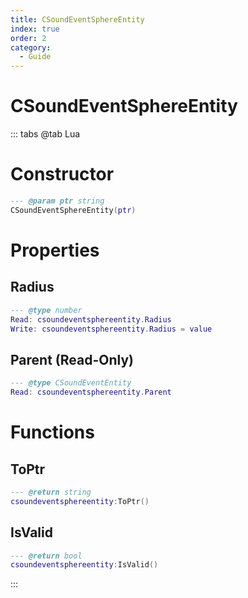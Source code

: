 ```yaml
---
title: CSoundEventSphereEntity
index: true
order: 2
category:
  - Guide
---
```


# CSoundEventSphereEntity

::: tabs
@tab Lua
# Constructor
```lua
--- @param ptr string
CSoundEventSphereEntity(ptr)
```
# Properties
## Radius 
```lua
--- @type number
Read: csoundeventsphereentity.Radius
Write: csoundeventsphereentity.Radius = value
```
## Parent (Read-Only)
```lua
--- @type CSoundEventEntity
Read: csoundeventsphereentity.Parent
```
# Functions
## ToPtr
```lua
--- @return string
csoundeventsphereentity:ToPtr()
```
## IsValid
```lua
--- @return bool
csoundeventsphereentity:IsValid()
```

:::